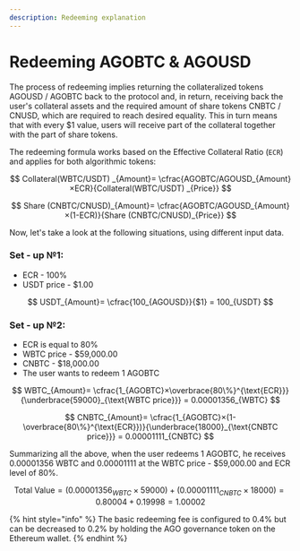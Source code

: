 ```yaml
---
description: Redeeming explanation
---
```


# Redeeming AGOBTC & AGOUSD

The process of redeeming implies returning the collateralized tokens AGOUSD / AGOBTC back to the protocol and, in return, receiving back the user's collateral assets and the required amount of share tokens CNBTC / CNUSD, which are required to reach desired equality. This in turn means that with every $1 value, users will receive part of the collateral together with the part of share tokens.

The redeeming formula works based on the Effective Collateral Ratio \(`ECR`\) and applies for both algorithmic tokens:

$$
Collateral(WBTC/USDT) _{Amount}= \cfrac{AGOBTC/AGOUSD_{Amount}×ECR}{Collateral(WBTC/USDT) _{Price}}
$$

$$
Share (CNBTC/CNUSD)_{Amount}= \cfrac{AGOBTC/AGOUSD_{Amount}×(1-ECR)}{Share (CNBTC/CNUSD)_{Price}}
$$

Now, let's take a look at the following situations, using different input data.

### Set - up №1:

* ECR - 100%
* USDT price - $1.00

$$
USDT_{Amount}= \cfrac{100_{AGOUSD}}{$1} = 100_{USDT}
$$

### Set - up №2:

* ECR  is equal to 80%
* WBTC price - $59,000.00
* CNBTC - $18,000.00
* The user wants to redeem 1 AGOBTC

$$
WBTC_{Amount}= \cfrac{1_{AGOBTC}×\overbrace{80\%}^{\text{ECR}}}{\underbrace{59000}_{\text{WBTC price}}} = 0.00001356_{WBTC}
$$

$$
CNBTC_{Amount}= \cfrac{1_{AGOBTC}×(1-\overbrace{80\%}^{\text{ECR}})}{\underbrace{18000}_{\text{CNBTC price}}} = 0.00001111_{CNBTC}
$$

Summarizing all the above, when the user redeems 1 AGOBTC, he receives 0.00001356 WBTC and 0.00001111 at the WBTC price - $59,000.00 and ECR level of 80%.

$$
\text{Total Value} =(0.00001356_{WBTC}×59000) +(0.00001111_{CNBTC}×18000)= 0.80004+0.19998=1.00002
$$

{% hint style="info" %}
The basic redeeming fee is configured to 0.4% but can be decreased to 0.2% by holding the AGO governance token on the Ethereum wallet.
{% endhint %}

